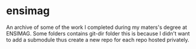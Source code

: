 # ensimag
An archive of some of the work I completed during my maters's degree at ENSIMAG.
Some folders contains git-dir folder this is because I didn't want to add a submodule thus create a new repo for each repo hosted privately.

